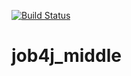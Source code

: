 [![Build Status](https://travis-ci.com/Selesito/job4j_middle.svg?branch=master)](https://travis-ci.com/Selesito/job4j_middle)
# job4j_middle